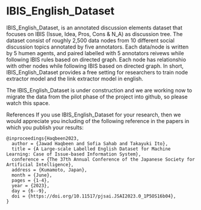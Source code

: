 # IBIS_English_Dataset
IBIS_English_Dataset, is an annotated discussion elements dataset that focuses on IBIS (Issue, Idea, Pros, Cons &amp; N_A) as discussion tree. The dataset consist of roughly 2,500 data nodes from 10 different social discussion topics annotated by five annotators.
Each data/node is written by 5 humen agents, and paired labelled with 5 annotators reivews while following IBIS rules based on directed graph.
Each node has relationshio with other nodes while following IBIS based on directed graph.
In short, IBIS_English_Dataset provides a free setting for researchers to train node extractor model and the link extractor model in english.

The IBIS_English_Dataset is under construction and we are working now to migrate the data from the pilot phase of the project into github, so please watch this space.

References
If you use IBIS_English_Dataset for your research, then we would appreciate you including of the following reference in the papers in which you publish your results:

```
@inproceedings{Haqbeen2023,
  author = {Jawad Haqbeen and Sofia Sahab and Takayuki Ito},
  title = {A Large-scale Labelled English Dataset for Machine Learning: Case of Issue-based Information System},
  conference = {The 37th Annual Conference of the Japanese Society for Artificial Intelligence},
  address = {Kumamoto, Japan},
  month = {June},
  pages = {1-4},
  year = {2023},
  day = {6--9},
  doi = {https://doi.org/10.11517/pjsai.JSAI2023.0_1P5OS16b04},
}
```
